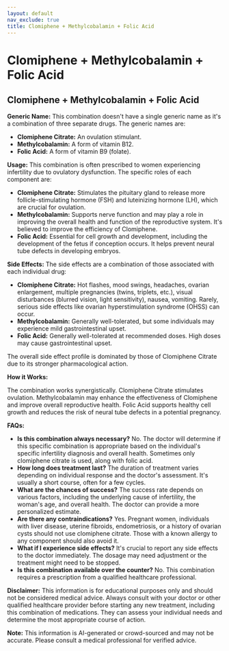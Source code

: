 ```yaml
---
layout: default
nav_exclude: true
title: Clomiphene + Methylcobalamin + Folic Acid
---
```


# Clomiphene + Methylcobalamin + Folic Acid

## Clomiphene + Methylcobalamin + Folic Acid

**Generic Name:** This combination doesn't have a single generic name as it's a combination of three separate drugs.  The generic names are:

* **Clomiphene Citrate:**  An ovulation stimulant.
* **Methylcobalamin:** A form of vitamin B12.
* **Folic Acid:** A form of vitamin B9 (folate).

**Usage:** This combination is often prescribed to women experiencing infertility due to ovulatory dysfunction.  The specific roles of each component are:

* **Clomiphene Citrate:** Stimulates the pituitary gland to release more follicle-stimulating hormone (FSH) and luteinizing hormone (LH), which are crucial for ovulation.
* **Methylcobalamin:** Supports nerve function and may play a role in improving the overall health and function of the reproductive system.  It's believed to improve the efficiency of Clomiphene.
* **Folic Acid:** Essential for cell growth and development, including the development of the fetus if conception occurs.  It helps prevent neural tube defects in developing embryos.

**Side Effects:** The side effects are a combination of those associated with each individual drug:

* **Clomiphene Citrate:** Hot flashes, mood swings, headaches, ovarian enlargement, multiple pregnancies (twins, triplets, etc.), visual disturbances (blurred vision, light sensitivity), nausea, vomiting.  Rarely, serious side effects like ovarian hyperstimulation syndrome (OHSS) can occur.
* **Methylcobalamin:** Generally well-tolerated, but some individuals may experience mild gastrointestinal upset.
* **Folic Acid:**  Generally well-tolerated at recommended doses. High doses may cause gastrointestinal upset.

The overall side effect profile is dominated by those of Clomiphene Citrate due to its stronger pharmacological action.

**How it Works:**

The combination works synergistically. Clomiphene Citrate stimulates ovulation. Methylcobalamin may enhance the effectiveness of Clomiphene and improve overall reproductive health.  Folic Acid supports healthy cell growth and reduces the risk of neural tube defects in a potential pregnancy.

**FAQs:**

* **Is this combination always necessary?** No.  The doctor will determine if this specific combination is appropriate based on the individual's specific infertility diagnosis and overall health.  Sometimes only clomiphene citrate is used, along with folic acid.
* **How long does treatment last?**  The duration of treatment varies depending on individual response and the doctor's assessment.  It's usually a short course, often for a few cycles.
* **What are the chances of success?** The success rate depends on various factors, including the underlying cause of infertility, the woman's age, and overall health.  The doctor can provide a more personalized estimate.
* **Are there any contraindications?** Yes.  Pregnant women, individuals with liver disease, uterine fibroids, endometriosis, or a history of ovarian cysts should not use clomiphene citrate.  Those with a known allergy to any component should also avoid it.
* **What if I experience side effects?** It's crucial to report any side effects to the doctor immediately.  The dosage may need adjustment or the treatment might need to be stopped.
* **Is this combination available over the counter?** No.  This combination requires a prescription from a qualified healthcare professional.


**Disclaimer:** This information is for educational purposes only and should not be considered medical advice.  Always consult with your doctor or other qualified healthcare provider before starting any new treatment, including this combination of medications.  They can assess your individual needs and determine the most appropriate course of action.


**Note:** This information is AI-generated or crowd-sourced and may not be accurate. Please consult a medical professional for verified advice.